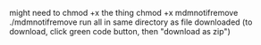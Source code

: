 might need to chmod +x the thing
  chmod +x mdmnotifremove
  ./mdmnotifremove
run all in same directory as file downloaded
(to download, click green code button, then "download as zip")

